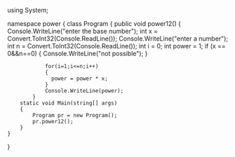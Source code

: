 using System;

namespace power
{
    class Program
    {
        public void power12()
        {
            Console.WriteLine("enter the base number");
            int x = Convert.ToInt32(Console.ReadLine());
            Console.WriteLine("enter a number");
            int n = Convert.ToInt32(Console.ReadLine());
            int i = 0;
             int power = 1;
            if (x == 0&&n==0)
            {
                Console.WriteLine("not possible");
            }
            
            
                for(i=1;i<=n;i++)
                {
                  power = power * x;
                }
                Console.WriteLine(power);
            }
        static void Main(string[] args)
        {
            Program pr = new Program();
            pr.power12();
        }
    }
}
